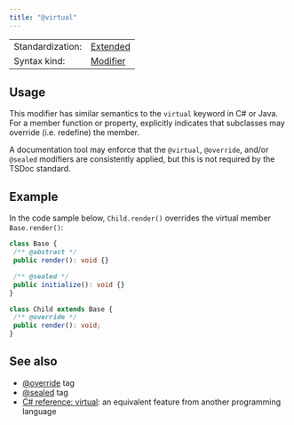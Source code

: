 ```yaml
---
title: "@virtual"
---
```


<!-- prettier-ignore-start -->
|    |    |
| -- | -- |
| Standardization: | [Extended](https://tsdoc.org/pages/spec/standardization_groups/) |
| Syntax kind: | [Modifier](https://tsdoc.org/pages/spec/tag_kinds/) |
<!-- prettier-ignore-end -->

## Usage

This modifier has similar semantics to the `virtual` keyword in C# or Java. For a member function or property,
explicitly indicates that subclasses may override (i.e. redefine) the member.

A documentation tool may enforce that the `@virtual`, `@override`, and/or `@sealed` modifiers are consistently
applied, but this is not required by the TSDoc standard.

## Example

In the code sample below, `Child.render()` overrides the virtual member `Base.render()`:

```ts
class Base {
 /** @abstract */
 public render(): void {}

 /** @sealed */
 public initialize(): void {}
}

class Child extends Base {
 /** @override */
 public render(): void;
}
```

## See also

- [@override](https://tsdoc.org/pages/tags/override/) tag
- [@sealed](https://tsdoc.org/pages/tags/sealed/) tag
- [C# reference: virtual](https://docs.microsoft.com/en-us/dotnet/csharp/language-reference/keywords/virtual):
  an equivalent feature from another programming language
